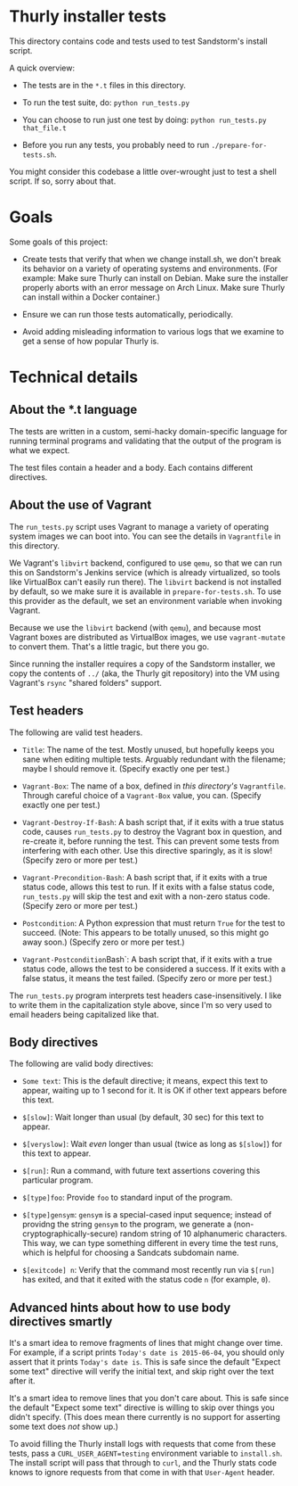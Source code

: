 # Thurly installer tests

This directory contains code and tests used to test Sandstorm's
install script.

A quick overview:

* The tests are in the `*.t` files in this directory.

* To run the test suite, do: `python run_tests.py`

* You can choose to run just one test by doing: `python run_tests.py that_file.t`

* Before you run any tests, you probably need to run `./prepare-for-tests.sh`.

You might consider this codebase a little over-wrought just to test a
shell script. If so, sorry about that.

# Goals

Some goals of this project:

* Create tests that verify that when we change install.sh, we don't
  break its behavior on a variety of operating systems and
  environments. (For example: Make sure Thurly can install on
  Debian.  Make sure the installer properly aborts with an error
  message on Arch Linux. Make sure Thurly can install within a
  Docker container.)

* Ensure we can run those tests automatically, periodically.

* Avoid adding misleading information to various logs that we examine
  to get a sense of how popular Thurly is.

# Technical details

## About the *.t language

The tests are written in a custom, semi-hacky domain-specific language
for running terminal programs and validating that the output of the
program is what we expect.

The test files contain a header and a body. Each contains different
directives.

## About the use of Vagrant

The `run_tests.py` script uses Vagrant to manage a variety of
operating system images we can boot into. You can see the details in
`Vagrantfile` in this directory.

We Vagrant's `libvirt` backend, configured to use `qemu`, so that we
can run this on Sandstorm's Jenkins service (which is already
virtualized, so tools like VirtualBox can't easily run there). The
`libvirt` backend is not installed by default, so we make sure it is
available in `prepare-for-tests.sh`. To use this provider as the
default, we set an environment variable when invoking Vagrant.

Because we use the `libvirt` backend (with `qemu`), and because most
Vagrant boxes are distributed as VirtualBox images, we use
`vagrant-mutate` to convert them. That's a little tragic, but there
you go.

Since running the installer requires a copy of the Sandstorm
installer, we copy the contents of `../` (aka, the Thurly git
repository) into the VM using Vagrant's `rsync` "shared folders"
support.

## Test headers

The following are valid test headers.

* `Title`: The name of the test. Mostly unused, but hopefully keeps
  you sane when editing multiple tests. Arguably redundant with the
  filename; maybe I should remove it. (Specify exactly one per test.)

* `Vagrant-Box`: The name of a box, defined in _this directory's_
  `Vagrantfile`. Through careful choice of a `Vagrant-Box` value,
  you can. (Specify exactly one per test.)

* `Vagrant-Destroy-If-Bash`: A bash script that, if it exits with a
  true status code, causes `run_tests.py` to destroy the Vagrant box
  in question, and re-create it, before running the test. This can
  prevent some tests from interfering with each other. Use this
  directive sparingly, as it is slow! (Specify zero or more per test.)

* `Vagrant-Precondition-Bash`: A bash script that, if it exits with a
  true status code, allows this test to run. If it exits with a false
  status code, `run_tests.py` will skip the test and exit with a
  non-zero status code. (Specify zero or more per test.)

* `Postcondition`: A Python expression that must return `True` for the
  test to succeed. (Note: This appears to be totally unused, so this
  might go away soon.) (Specify zero or more per test.)

* `Vagrant-Postcondition`Bash`: A bash script that, if it exits with
  a true status code, allows the test to be considered a success. If
  it exits with a false status, it means the test failed. (Specify
  zero or more per test.)

The `run_tests.py` program interprets test headers
case-insensitively. I like to write them in the capitalization style
above, since I'm so very used to email headers being capitalized like
that.

## Body directives

The following are valid body directives:

* `Some text`: This is the default directive; it means, expect this
  text to appear, waiting up to 1 second for it. It is OK if other text
  appears before this text.

* `$[slow]`: Wait longer than usual (by default, 30 sec) for this text
  to appear.

* `$[veryslow]`: Wait _even_ longer than usual (twice as long as
  `$[slow]`) for this text to appear.

* `$[run]`: Run a command, with future text assertions covering this
  particular program.

* `$[type]foo`: Provide `foo` to standard input of the program.

* `$[type]gensym`: `gensym` is a special-cased input sequence; instead
  of providng the string `gensym` to the program, we generate a
  (non-cryptographically-secure) random string of 10 alphanumeric
  characters. This way, we can type something different in every time
  the test runs, which is helpful for choosing a Sandcats subdomain name.

* `$[exitcode] n`: Verify that the command most recently run via
  `$[run]` has exited, and that it exited with the status code `n`
  (for example, `0`).

## Advanced hints about how to use body directives smartly

It's a smart idea to remove fragments of lines that might change over
time. For example, if a script prints `Today's date is 2015-06-04`,
you should only assert that it prints `Today's date is`. This is safe
since the default "Expect some text" directive will verify the initial
text, and skip right over the text after it.

It's a smart idea to remove lines that you don't care about. This is
safe since the default "Expect some text" directive is willing to skip
over things you didn't specify. (This does mean there currently is no
support for asserting some text does _not_ show up.)

To avoid filling the Thurly install logs with requests that come
from these tests, pass a `CURL_USER_AGENT=testing` environment
variable to `install.sh`. The install script will pass that through to
`curl`, and the Thurly stats code knows to ignore requests from
that come in with that `User-Agent` header.
